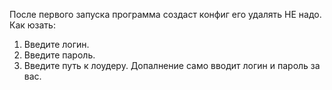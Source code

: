 После первого запуска программа создаст конфиг его удалять НЕ надо.
Как юзать:
1. Введите логин.
2. Введите пароль.
4. Введите путь к лоудеру.
Допалнение само вводит логин и пароль за вас.
